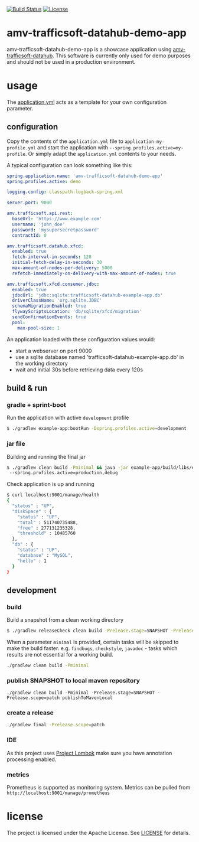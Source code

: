 [![Build Status](https://travis-ci.org/amvnetworks/amv-trafficsoft-datahub-demo-app.svg?branch=master)](https://travis-ci.org/amvnetworks/amv-trafficsoft-datahub-demo-app)
[![License](https://img.shields.io/github/license/amvnetworks/amv-trafficsoft-datahub-demo-app.svg?maxAge=2592000)](https://github.com/amvnetworks/amv-trafficsoft-datahub-demo-app/blob/master/LICENSE)

amv-trafficsoft-datahub-demo-app
========

amv-trafficsoft-datahub-demo-app is a showcase application using [amv-trafficsoft-datahub](https://github.com/amvnetworks/amv-trafficsoft-datahub).
This software is currently only used for demo purposes and should not be used in a production environment.

# usage
The [application.yml](example-app/src/main/resources/application.yml) acts as a
template for your own configuration parameter.

## configuration
Copy the contents of the `application.yml` file to `application-my-profile.yml`
and start the application with `--spring.profiles.active=my-profile`.
Or simply adapt the `application.yml` contents to your needs.

A typical configuration can look something like this:
```yml
spring.application.name: 'amv-trafficsoft-datahub-demo-app'
spring.profiles.active: demo

logging.config: classpath:logback-spring.xml

server.port: 9000

amv.trafficsoft.api.rest:
  baseUrl: 'https://www.example.com'
  username: 'john_doe'
  password: 'mysupersecretpassword'
  contractId: 0

amv.trafficsoft.datahub.xfcd:
  enabled: true
  fetch-interval-in-seconds: 120
  initial-fetch-delay-in-seconds: 30
  max-amount-of-nodes-per-delivery: 5000
  refetch-immediately-on-delivery-with-max-amount-of-nodes: true

amv.trafficsoft.xfcd.consumer.jdbc:
  enabled: true
  jdbcUrl: 'jdbc:sqlite:trafficsoft-datahub-example-app.db'
  driverClassName: 'org.sqlite.JDBC'
  schemaMigrationEnabled: true
  flywayScriptsLocation: 'db/sqlite/xfcd/migration'
  sendConfirmationEvents: true
  pool:
    max-pool-size: 1

```
An application loaded with these configuration values would:
  - start a webserver on port 9000
  - use a sqlite database named 'trafficsoft-datahub-example-app.db' in the working directory
  - wait and initial 30s before retrieving data every 120s 

## build & run
### gradle + sprint-boot
Run the application with active `development` profile
```bash
$ ./gradlew example-app:bootRun -Dspring.profiles.active=development
```

### jar file
Building and running the final jar
```bash
$ ./gradlew clean build -Pminimal && java -jar example-app/build/libs/example-app-<version>.jar
 --spring.profiles.active=production,debug
```
Check application is up and running
```bash
$ curl localhost:9001/manage/health
{
  "status" : "UP",
  "diskSpace" : {
    "status" : "UP",
    "total" : 511740735488,
    "free" : 277131235328,
    "threshold" : 10485760
  },
  "db" : {
    "status" : "UP",
    "database" : "MySQL",
    "hello" : 1
  }
}
```

## development
### build
Build a snapshot from a clean working directory
```bash
$ ./gradlew releaseCheck clean build -Prelease.stage=SNAPSHOT -Prelease.scope=patch
```

When a parameter `minimal` is provided, certain tasks will be skipped to make the build faster.
e.g. `findbugs`, `checkstyle`, `javadoc` - tasks which results are not essential for a working build.
```bash
./gradlew clean build -Pminimal
```

### publish SNAPSHOT to local maven repository
```
./gradlew clean build -Pminimal -Prelease.stage=SNAPSHOT -Prelease.scope=patch publishToMavenLocal
```

### create a release
```bash
./gradlew final -Prelease.scope=patch
```

### IDE
As this project uses [Project Lombok](https://projectlombok.org/) make sure you have annotation processing enabled.

### metrics
Prometheus is supported as monitoring system. Metrics can be pulled from `http://localhost:9001/manage/prometheus` 


# license
The project is licensed under the Apache License. See [LICENSE](LICENSE) for details.

